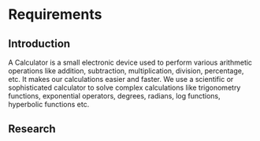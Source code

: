 # Requirements
## Introduction
A Calculator is a small electronic device used to perform various arithmetic operations like addition, subtraction, multiplication, division, percentage, etc. It makes our calculations easier and faster.  We use a scientific or sophisticated calculator to solve complex calculations like trigonometry functions, exponential operators, degrees, radians, log functions, hyperbolic functions etc.
## Research
